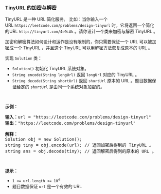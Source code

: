 ### [TinyURL 的加密与解密](https://leetcode-cn.com/problems/encode-and-decode-tinyurl)

<p>TinyURL 是一种 URL 简化服务， 比如：当你输入一个 URL&nbsp;<code>https://leetcode.com/problems/design-tinyurl</code>&nbsp;时，它将返回一个简化的URL&nbsp;<code>http://tinyurl.com/4e9iAk</code> 。请你设计一个类来加密与解密 TinyURL 。</p>

<p>加密和解密算法如何设计和运作是没有限制的，你只需要保证一个 URL 可以被加密成一个 TinyURL ，并且这个 TinyURL 可以用解密方法恢复成原本的 URL 。</p>

<p>实现 <code>Solution</code> 类：</p>

<div class="original__bRMd">
<div>
<ul>
	<li><code>Solution()</code> 初始化 TinyURL 系统对象。</li>
	<li><code>String encode(String longUrl)</code> 返回 <code>longUrl</code> 对应的 TinyURL 。</li>
	<li><code>String decode(String shortUrl)</code> 返回 <code>shortUrl</code> 原本的 URL 。题目数据保证给定的 <code>shortUrl</code> 是由同一个系统对象加密的。</li>
</ul>

<p>&nbsp;</p>

<p><strong>示例：</strong></p>

<pre>
<strong>输入：</strong>url = "https://leetcode.com/problems/design-tinyurl"
<strong>输出：</strong>"https://leetcode.com/problems/design-tinyurl"

<strong>解释：</strong>
Solution obj = new Solution();
string tiny = obj.encode(url); // 返回加密后得到的 TinyURL 。
string ans = obj.decode(tiny); // 返回解密后得到的原本的 URL 。
</pre>

<p>&nbsp;</p>

<p><strong>提示：</strong></p>

<ul>
	<li><code>1 &lt;= url.length &lt;= 10<sup>4</sup></code></li>
	<li>题目数据保证 <code>url</code> 是一个有效的 URL</li>
</ul>
</div>
</div>
